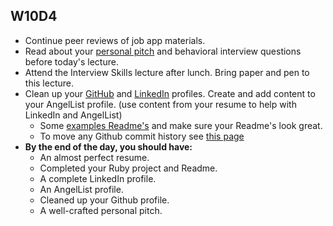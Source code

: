 ## W10D4
* Continue peer reviews of job app materials.  
* Read about your [personal pitch][personal-pitch] and behavioral interview questions before today's lecture.  
* Attend the Interview Skills lecture after lunch.  Bring paper and pen to this lecture.
* Clean up your [GitHub][github] and [LinkedIn][linkedin] profiles.  Create and add content to your AngelList profile. (use content from your resume to  help with LinkedIn and AngelList)
   * Some [examples Readme's][readme] and make sure your Readme's look great.  
   * To move any Github commit history see [this page][github-history]
* **By the end of the day, you should have:**
  * An almost perfect resume.
  * Completed your Ruby project and Readme.
  * A complete LinkedIn profile.
  * An AngelList profile.
  * Cleaned up your Github profile.
  * A well-crafted personal pitch.

[github-history]: https://github.com/appacademy/ruby-curriculum/blob/master/w1d5/git-fix-authorship.md#the-command

[github]: ../self-presentation/github.md
[linkedin]: ../self-presentation/linkedin.md
[readme]: ../self-presentation/example_readmes.md
[personal-pitch]: ../self-presentation/personal-pitch.md
